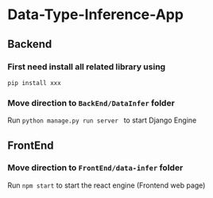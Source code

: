 # Data-Type-Inference-App

## Backend
### First need install all related library using 

`pip install xxx`

### Move direction to `BackEnd/DataInfer` folder

Run `python manage.py run server ` to start Django Engine

## FrontEnd 

### Move direction to `FrontEnd/data-infer` folder

Run `npm start` to start the react engine (Frontend web page)


